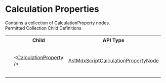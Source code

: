 # Calculation Properties

<div class="LanguageSummary"><div class ="SummaryItem">Contains a collection of CalculationProperty nodes.</div></div><div class="SchemaBindingGroup"><div class="SchemaBindingGroupHeader">Permitted Collection Child Definitions</div><table id="SchemaBindingList" class="SchemaBindingList"><tbody><tr><th class="SchemaBindingIconColumnHeader">&nbsp;</th><th class="SchemaBindingNameColumnHeader">Child</th><th class="SchemaBindingTypeColumnHeader">API Type</th><th class="SchemaBindingSummaryColumnHeader">Description</th></tr><tr class="cd0"><td class="SchemaBindingIcon"><div class="NotRequired" /></td><td class="SchemaBindingName"><span class="punc">&lt;</span><a href=../api-reference/Varigence.Languages.Biml.Cube.Calculation.AstMdxScriptCalculationPropertyNode.html">CalculationProperty</a><span class="punc"> /&gt;</span></td><td class="SchemaBindingType"><a href="Varigence.Languages.Biml.Cube.Calculation.AstMdxScriptCalculationPropertyNode.html">AstMdxScriptCalculationPropertyNode</a></td><td class="SchemaBindingSummary">The AstMdxScriptCalculationPropertyNode type corresponds directly to a script calculation property in SQL Server Analysis Services.</td></tr></tbody></table></div>